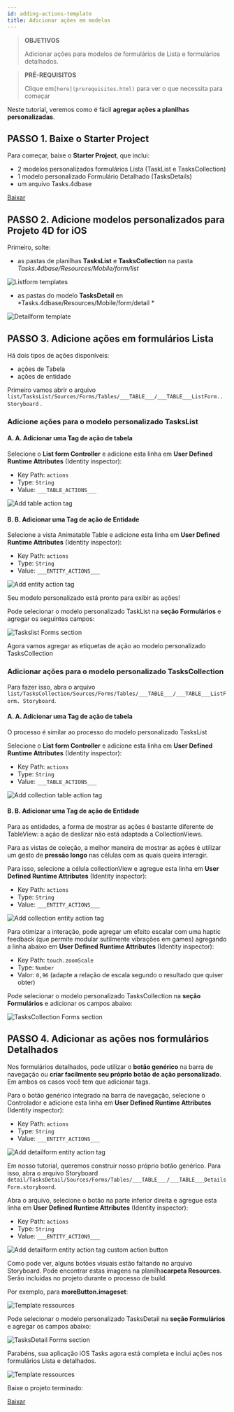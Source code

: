 ```yaml
---
id: adding-actions-template
title: Adicionar ações em modelos
---
```


> **OBJETIVOS**
> 
> Adicionar ações para modelos de formulários de Lista e formulários detalhados.

> **PRÉ-REQUISITOS**
> 
> Clique em`[here](prerequisites.html)` para ver o que necessita para  começar

Neste tutorial, veremos como é fácil **agregar ações a planilhas personalizadas**.

## PASSO 1. Baixe o Starter Project

Para começar, baixe o **Starter Project**, que inclui:

* 2 modelos personalizados formulários Lista (TaskList e TasksCollection)
* 1 modelo personalizado Formulário Detalhado (TasksDetails)
* um arquivo Tasks.4dbase

<div className="center-button">
<a class="button button--primary"
href="https://github.com/4d-go-mobile/tutorial-AddingActionToTemplates/archive/1dc5aecfbea62a9999d571cb1a956f1ef6983111.zip">Baixar</a>
</div>

## PASSO 2. Adicione modelos personalizados para Projeto 4D for iOS

Primeiro, solte:

* as pastas de planilhas **TasksList** e **TasksCollection** na pasta *Tasks.4dbase/Resources/Mobile/form/list*

![Listform templates](img/Listform-templates.png)

* as pastas do modelo **TasksDetail** en *Tasks.4dbase/Resources/Mobile/form/detail *

![Detailform template](img/Detailform-template.png)

## PASSO 3. Adicione ações em formulários Lista

Há dois tipos de ações disponíveis:
* ações de Tabela
* ações de entidade

Primeiro vamos abrir o arquivo `list/TasksList/Sources/Forms/Tables/___TABLE___/___TABLE___ListForm.. Storyboard` .

### Adicione ações para o modelo personalizado TasksList

#### A. A. Adicionar uma Tag de ação de tabela

Selecione o **List form Controller** e adicione esta linha em **User Defined Runtime Attributes** (Identity inspector):

* Key Path: `actions`
* Type: `String`
* Value: `___TABLE_ACTIONS___`

![Add table action tag](img/Add-table-tag-taskslist.png)


#### B. B. Adicionar uma Tag de ação de Entidade

Selecione a vista Animatable Table e adicione esta linha em **User Defined Runtime Attributes** (Identity inspector):

* Key Path: `actions`
* Type: `String`
* Value: `___ENTITY_ACTIONS___`

![Add entity action tag](img/Add-entity-tag-taskslist.png)

Seu modelo personalizado está pronto para exibir as ações!

Pode selecionar o modelo personalizado TaskList na **seção Formulários** e agregar os seguintes campos:

![Taskslist Forms section](img/listform-taskslist-forms-section.png)

Agora vamos agregar as etiquetas de ação ao modelo personalizado TasksCollection

### Adicionar ações para o modelo personalizado TasksCollection

Para fazer isso, abra o arquivo `list/TasksCollection/Sources/Forms/Tables/___TABLE___/___TABLE___ListForm. Storyboard`.

#### A. A. Adicionar uma Tag de ação de tabela

O processo é similar ao processo do modelo personalizado TasksList

Selecione o **List form Controller** e adicione esta linha em **User Defined Runtime Attributes** (Identity inspector):

* Key Path: `actions`
* Type: `String`
* Value: `___TABLE_ACTIONS___`

![Add collection table action tag](img/Add-collection-table-tag-taskslist.png)

#### B. B. Adicionar uma Tag de ação de Entidade

Para as entidades, a forma de mostrar as ações é bastante diferente de TableView: a ação de deslizar não está adaptada a CollectionViews.

Para as vistas de coleção, a melhor maneira de mostrar as ações é utilizar um gesto de **pressão longo** nas células com as quais queira interagir.

Para isso, selecione a célula collectionView e agregue esta linha em **User Defined Runtime Attributes** (Identity inspector):

* Key Path: `actions`
* Type: `String`
* Value: `___ENTITY_ACTIONS___`

![Add collection entity action tag](img/Add-collection-entity-tag-taskslist.png)

Para otimizar a interação, pode agregar um efeito escalar com uma haptic feedback (que permite modular sutilmente vibrações em games) agregando a linha abaixo em **User Defined Runtime Attributes** (Identity inspector):

* Key Path: `touch.zoomScale`
* Type: `Number`
* Valor: `0,96` (adapte a relação de escala segundo o resultado que quiser obter)

Pode selecionar o modelo personalizado TasksCollection na **seção Formulários** e adicionar os campos abaixo:

![TasksCollection Forms section](img/listform-taskscollection-forms-section.png)


## PASSO 4. Adicionar as ações nos formulários Detalhados

Nos formulários detalhados, pode utilizar o **botão genérico** na barra de navegação ou **criar facilmente seu próprio botão de ação personalizado**. Em ambos os casos você tem que adicionar tags.

Para o botão genérico integrado na barra de navegação, selecione o Controlador e adicione esta linha em **User Defined Runtime Attributes** (Identity inspector):

* Key Path: `actions`
* Type: `String`
* Value: `___ENTITY_ACTIONS___`

![Add detailform entity action tag](img/Detail-form-action-navigationBar.png)

Em nosso tutorial, queremos construir nosso próprio botão genérico. Para isso, abra o arquivo Storyboard `detail/TasksDetail/Sources/Forms/Tables/___TABLE___/___TABLE___DetailsForm.storyboard`.

Abra o arquivo, selecione o botão na parte inferior direita e agregue esta linha em **User Defined Runtime Attributes** (Identity inspector):

* Key Path: `actions`
* Type: `String`
* Value: `___ENTITY_ACTIONS___`

![Add detailform entity action tag custom action button](img/Detail-form-action-custom-action-Button.png)

Como pode ver, alguns botões visuais estão faltando no arquivo Storyboard. Pode encontrar estas imagens na planilha**carpeta Resources**. Serão incluídas no projeto durante o processo de build.

Por exemplo, para  **moreButton.imageset**:

![Template ressources](img/Template-Ressources.png)

Pode selecionar o modelo personalizado TasksDetail na **seção Formulários** e agregar os campos abaixo:

![TasksDetail Forms section](img/detailform-forms-section.png)

Parabéns, sua aplicação iOS Tasks agora está completa e inclui ações nos formulários Lista e detalhados.

![Template ressources](img/ListForm-entity-action-tableview.png)

Baixe o projeto terminado:

<div className="center-button">
<a className="button button--primary"
href="https://github.com/4d-go-mobile/tutorial-AddingActionToTemplates/releases/latest/download/tutorial-AddingActionToTemplates.zip">Baixar</a>
</div>


